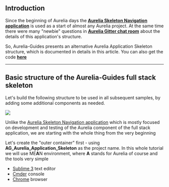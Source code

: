 ## Introduction
Since the beginning of Aurelia days the **[Aurelia Skeleton Navigation application](https://github.com/aurelia/skeleton-navigation)** is used as a start of almost any Aurelia project. At the same time there were many "newbie" questions in **[Aurelia Gitter chat room](https://gitter.im/Aurelia/Discuss)** about the details of this application's structure. 

So, Aurelia-Guides presents an alternative Aurelia Application Skeleton structure, which is documented in details in this article. You can also get the code **[here](https://github.com/aurelia-guides/AG_Aurelia_Application_Skeleton)**

----------
## Basic structure of the Aurelia-Guides full stack skeleton

Let's build the following structure to be used in all subsequent samples, by adding some additional components as needed.

![](http://i.imgur.com/7FITbKt.png)

Unlike the [Aurelia Skeleton Navigation application](https://github.com/aurelia/skeleton-navigation) which is mostly focused on development and testing of the Aurelia component of the full stack application, we are starting with the whole thing from the very beginning

Let's create the "outer container"  first - using **AG_Aurelia_Application_Skeleton** as the project name. In this whole tutorial we will use ME**A**N environment, where **A** stands for Aurelia of course and the tools very simple

- [Sublime 3](http://www.sublimetext.com/3) text editor
-  [Cmder](http://cmder.net/) console
- [Chrome](https://www.google.com/intl/en/chrome/browser/desktop/index.html#brand=CHMB&utm_campaign=en&utm_source=en-ha-na-us-sk&utm_medium=ha) browser



